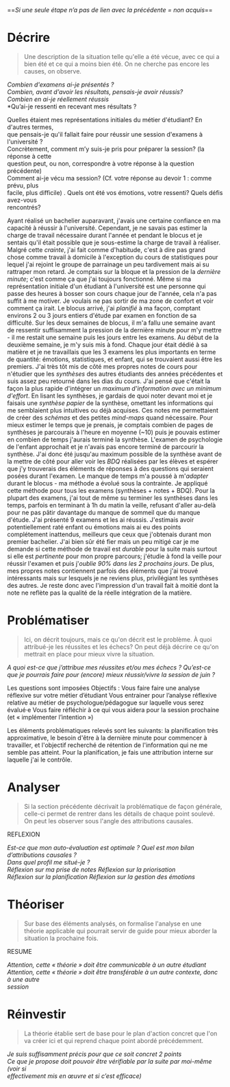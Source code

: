 ==*Si une seule étape n’a pas de lien avec la  précédente = non acquis*==
# Décrire
> Une description de la situation telle qu'elle a été vécue, avec ce qui a bien été et ce qui a moins bien été. On ne cherche pas encore les causes, on observe.

*Combien d'examens ai-je présentés ?*  
*Combien, avant d'avoir les résultats, pensais-je avoir réussis?*  
*Combien en ai-je réellement réussis*  
*Qu’ai-je ressenti en recevant mes résultats ?

Quelles étaient mes représentations initiales du métier d'étudiant? En d'autres termes,  
que pensais-je qu'il fallait faire pour réussir une session d'examens à l'université ?  
Concrètement, comment m’y suis-je pris pour préparer la session? (la réponse à cette  
question peut, ou non, correspondre à votre réponse à la question précédente)  
Comment ai-je vécu ma session? (Cf. votre réponse au devoir 1 : comme prévu, plus  
facile, plus difficile) . Quels ont été vos émotions, votre ressenti? Quels défis avez-vous  
rencontrés?  
  
Ayant réalisé un bachelier auparavant, j'avais une certaine confiance en ma capacité à réussir à l'université. Cependant, je ne savais pas estimer la charge de travail nécessaire durant l'année et pendant le blocus et je sentais qu'il était possible que je sous-estime la charge de travail à réaliser.
Malgré cette *crainte*, j'ai fait comme d'habitude, c'est à dire pas grand chose comme travail à domicile à l'exception du cours de statistiques pour lequel j'ai rejoint le groupe de parrainage un peu tardivement mais ai su rattraper mon retard. Je comptais sur la bloque et la pression de la *dernière minute*; c'est comme ça que j'ai toujours fonctionné. Même si ma représentation initiale d'un étudiant à l'université est une personne qui passe des heures à bosser son cours chaque jour de l'année, cela n'a pas suffit à me motiver. Je voulais ne pas sortir de ma zone de confort et voir comment ça irait.
Le blocus arrivé, j'ai *planifié* à ma façon, comptant environs 2 ou 3 jours entiers d'étude par examen en fonction de sa difficulté. Sur les deux semaines de blocus, il m'a fallu une semaine avant de ressentir suffisamment la pression de la dernière minute pour m'y mettre - il me restait une semaine puis les jours entre les examens. Au début de la deuxième semaine, je m'y suis mis à fond. Chaque jour était dédié à sa matière et je ne travaillais que les 3 examens les plus importants en terme de quantité: émotions, statistiques, et enfant, qui se trouvaient aussi être les premiers.
J'ai très tôt mis de côté mes propres notes de cours pour n'étudier que les *synthèses* des autres étudiants des années précédentes et suis assez peu retourné dans les dias du cours. J'ai pensé que c'était la façon la plus rapide d'intégrer un *maximum d'information avec un minimum d'effort*. 
En lisant les synthèses, je gardais de quoi noter devant moi et je faisais une *synthèse papier* de la synthèse, omettant les informations qui me semblaient plus intuitives ou déjà acquises. Ces notes me permettaient de créer des *schémas* et des petites *mind-maps* quand nécessaire.
Pour mieux estimer le temps que je prenais, je comptais combien de pages de synthèses je parcourais à l'heure en moyenne (~10) puis je pouvais estimer en combien de temps j'aurais terminé la synthèse. 
L'examen de psychologie de l'enfant approchait et je n'avais pas encore terminé de parcourir la synthèse. J'ai donc été jusqu'au maximum possible de la synthèse avant de la mettre de côté pour aller voir les *BDQ* réalisées par les élèves et espérer que j'y trouverais des éléments de réponses à des questions qui seraient posées durant l'examen.
Le manque de temps m'a poussé à m'*adapter* durant le blocus - ma méthode a évolué sous la contrainte. Je appliqué cette méthode pour tous les examens (synthèses + notes + BDQ). Pour la plupart des examens, j'ai tout de même su terminer les synthèses dans les temps, parfois en terminant à 1h du matin la veille, refusant d'aller au-delà pour ne pas pâtir davantage du manque de sommeil que du manque d'étude.
J'ai présenté 9 examens et les ai réussis. J'estimais avoir potentiellement raté enfant ou émotions mais ai eu des points complétement inattendus, meilleurs que ceux que j'obtenais durant mon premier bachelier. J'ai bien sûr été fier mais un peu mitigé car je me demande si cette méthode de travail est *durable* pour la suite mais surtout si elle est *pertinente* pour mon propre parcours; j'étudie à fond la veille pour réussir l'examen et puis j'*oublie 90% dans les 2 prochains jours*. De plus, mes propres notes contiennent parfois des éléments que j'ai trouvé intéressants mais sur lesquels je ne reviens plus, privilégiant les synthèses des autres. Je reste donc avec l'impression d'un travail fait à moitié dont la note ne reflète pas la qualité de la réelle intégration de la matière. 

# Problématiser
> Ici, on décrit toujours, mais ce qu'on décrit est le problème. À quoi attribué-je les réussites et les échecs? On peut déjà décrire ce qu'on mettrait en place pour mieux vivre la situation.

*A quoi est-ce que j’attribue mes réussites et/ou mes échecs ?*
*Qu’est-ce que je pourrais faire pour (encore) mieux réussir/vivre la session de juin ?*

Les questions sont imposées
Objectifs :
Vous faire faire une analyse réflexive sur votre métier d’étudiant
Vous entrainer pour l’analyse réflexive relative au métier de psychologue/pédagogue sur
laquelle vous serez évalué·e
Vous faire réfléchir à ce qui vous aidera pour la session prochaine (et « implémenter
l’intention »)

Les éléments problématiques relevés sont les suivants: la planification très approximative, le besoin d'être à la dernière minute pour commencer à travailler, et l'objectif recherché de rétention de l'information qui ne me semble pas atteint.
Pour la planification, je fais une attribution interne sur laquelle j'ai le contrôle.
# Analyser
> Si la section précédente décrivait la problématique de façon générale, celle-ci permet de rentrer dans les détails de chaque point soulevé. On peut les observer sous l'angle des attributions causales.


REFLEXION


*Est-ce que mon auto-évaluation est optimale ?*
*Quel est mon bilan d’attributions causales ?*  
*Dans quel profil me situé-je ?*  
*Réflexion sur ma prise de notes*
*Réflexion sur la priorisation*  
*Réflexion sur la planification* 
*Réflexion sur la gestion des émotions*

# Théoriser
>Sur base des éléments analysés, on formalise l'analyse en une théorie applicable qui pourrait servir de guide pour mieux aborder la situation la prochaine fois.

RESUME

*Attention, cette « théorie » doit être communicable à un autre étudiant*
*Attention, cette « théorie » doit être transférable à un autre contexte, donc à une autre*  
*session*


# Réinvestir
> La théorie établie sert de base pour le plan d'action concret que l'on va créer ici et qui reprend chaque point abordé précédemment.

*Je suis suffisamment précis pour que ce soit concret 2 points*  
*Ce que je propose doit pouvoir être vérifiable par la suite par moi-même (voir si*  
*effectivement mis en œuvre et si c’est efficace)*